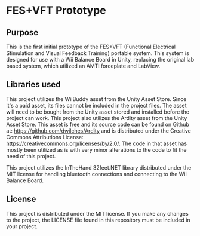 # FES+VFT Prototype

## Purpose

This is the first initial prototype of the FES+VFT (Functional Electrical Stimulation and Visual Feedback Training) portable system. This system is designed for use with a Wii Balance Board in Unity, replacing the original lab based system, which utilized an AMTI forceplate and LabView.

## Libraries used

This project utilizes the WiiBuddy asset from the Unity Asset Store. Since it's a paid asset, its files cannot be included in the project files. The asset will need to be bought from the Unity asset stored and installed before the project can work. This project also utilizes the Ardity asset from the Unity Asset Store. This asset is free and its source code can be found on Github at: https://github.com/dwilches/Ardity and is distributed under the Creative Commons Attributions License: https://creativecommons.org/licenses/by/2.0/. The code in that asset has mostly been utilized as is with very minor alterations to the code to fit the need of this project.

This project utilizes the InTheHand 32feet.NET library distributed under the MIT license for handling bluetooth connections and connecting to the Wii Balance Board.

## License

This project is distributed under the MIT license. If you make any changes to the project, the LICENSE file found in this repository must be included in your project.



